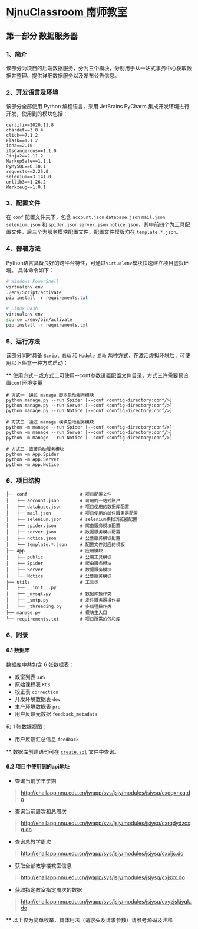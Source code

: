 # [NjnuClassroom 南师教室](../README.md)

## 第一部分 数据服务器

### 1、简介

该部分为项目的后端数据服务，分为三个模块，分别用于从一站式事务中心获取数据并整理、提供详细数据服务以及发布公告信息。

### 2、开发语言及环境

该部分全部使用 Python 编程语言，采用 JetBrains PyCharm 集成开发环境进行开发，使用到的模块包括：

```text
certifi==2020.11.8
chardet==3.0.4
click==7.1.2
Flask==1.1.2
idna==2.10
itsdangerous==1.1.0
Jinja2==2.11.2
MarkupSafe==1.1.1
PyMySQL==0.10.1
requests==2.25.0
selenium==3.141.0
urllib3==1.26.2
Werkzeug==1.0.1
```

### 3、配置文件

在 `conf` 配置文件夹下，包含 `account.json` `database.json` `mail.json` `selenium.json` 和 `spider.json` `server.json` `notice.json`，其中前四个为工具配置文件，后三个为服务模块配置文件，配置文件模版均在 `template.*.json`。

### 4、部署方法

Python语言具备良好的跨平台特性，可通过`virtualenv`模块快速建立项目虚拟环境。
具体命令如下：

```powershell
# Windows PowerShell
virtualenv env
./env/Script/activate
pip install -r requirements.txt
```

```bash
# Linux Bash
virtualenv env
source ./env/bin/activate
pip install -r requirements.txt
```

### 5、运行方法

该部分同时具备 `Script 启动` 和 `Module 启动` 两种方式，在激活虚拟环境后，可使用以下任意一种方式启动：

** 使用方式一或方式二可使用--conf参数设置配置文件目录，方式三许需要预设置`conf`环境变量

```shell
# 方式一：通过 manage 脚本启动服务模块
python manage.py --run Spider [--conf <config-directory:conf/>]
python manage.py --run Server [--conf <config-directory:conf/>]
python manage.py --run Notice [--conf <config-directory:conf/>]
```

```shell
# 方式二：通过 manage 模块启动服务模块
python -m manage --run Spider [--conf <config-directory:conf/>]
python -m manage --run Server [--conf <config-directory:conf/>]
python -m manage --run Notice [--conf <config-directory:conf/>]
```

```shell
# 方式三：直接启动服务模块
python -m App.Spider
python -m App.Server
python -m App.Notice
```

### 6、项目结构

```text
├── conf                    # 项目配置文件
│   ├── account.json        # 可用的一站式账户
│   ├── database.json       # 项目使用的数据库配置
│   ├── mail.json           # 项目使用的邮件服务器配置
│   ├── selenium.json       # selenium模拟浏览器配置
│   ├── spider.json         # 爬虫服务模块配置
│   ├── server.json         # 数据服务模块配置
│   ├── notice.json         # 公告服务模块配置
│   └── template.*.json     # 配置文件对应的模板
├── App                     # 应用模块
│   ├── public              # 公用工具模块
│   ├── Spider              # 爬虫服务模块
│   ├── Server              # 数据服务模块
│   └── Notice              # 公告服务模块
├── utils                   # 工具类
│   ├── __init__.py
│   ├── _mysql.py           # 数据库操作类
│   ├── _smtp.py            # 发件服务器操作类
│   └── _threading.py       # 多线程操作类
├── manage.py               # 模块主入口
└── requirements.txt        # 项目所需的包和库
```

### 6、附录

#### 6.1 数据库

数据库中共包含 6 张数据表：

- 教室列表 `JAS`
- 原始课程表 `KCB`
- 校正表 `correction`
- 开发环境数据表 `dev`
- 生产环境数据表 `pro`
- 用户反馈元数据 `feedback_metadata`

和 1 张数据视图：

- 用户反馈汇总信息 `feedback`

** 数据库创建语句可在 [`create.sql`](../create.sql) 文件中查询。

#### 6.2 项目中使用到的api地址

- 查询当前学年学期

> <http://ehallapp.nnu.edu.cn/jwapp/sys/jsjy/modules/jsjysq/cxdqxnxq.do>

- 查询当前周次和总周次

> <http://ehallapp.nnu.edu.cn/jwapp/sys/jsjy/modules/jsjysq/cxrqdydzcxq.do>

- 查询总教学周次

> <http://ehallapp.nnu.edu.cn/jwapp/sys/jsjy/modules/jsjysq/cxxljc.do>

- 获取全部教学楼教室信息

> <http://ehallapp.nnu.edu.cn/jwapp/sys/jsjy/modules/jsjysq/cxjsxx.do>

- 获取指定教室指定周次的数据

> <http://ehallapp.nnu.edu.cn/jwapp/sys/jsjy/modules/jsjysq/cxyzjskjyqk.do>

** 以上仅为简单枚举，具体用法（请求头及请求参数）请参考源码及注释
